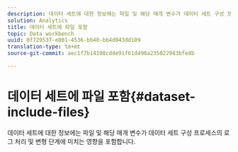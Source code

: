 ```yaml
---
description: 데이터 세트에 대한 정보에는 파일 및 해당 매개 변수가 데이터 세트 구성 프로세스의 로그 처리 및 변형 단계에 미치는 영향을 포함합니다.
solution: Analytics
title: 데이터 세트에 파일 포함
topic: Data workbench
uuid: 0f729537-e001-4536-bb40-bb4d043dd109
translation-type: tm+mt
source-git-commit: aec1f7b14198cdde91f61d490a235022943bfedb

---
```



# 데이터 세트에 파일 포함{#dataset-include-files}

데이터 세트에 대한 정보에는 파일 및 해당 매개 변수가 데이터 세트 구성 프로세스의 로그 처리 및 변형 단계에 미치는 영향을 포함합니다.

